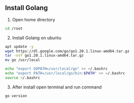 ## Install Golang

1. Open home directory
```bash
cd /root
```

2. Install Golang on ubuntu
```bash
apt update -y 
wget https://dl.google.com/go/go1.20.1.linux-amd64.tar.gz
tar -xvf go1.20.1.linux-amd64.tar.gz
mv go /usr/local

echo "export GOPATH=/usr/local/go" >> ~/.bashrc
echo "export PATH=/usr/local/go/bin:$PATH" >> ~/.bashrc
source ~/.bashrc
```

3. After install open terminal and run command
```bash
go version
```
